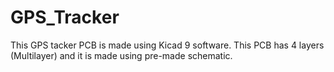 # GPS_Tracker
This GPS tacker PCB is made using Kicad 9 software.
This PCB has 4 layers (Multilayer) and it is made using pre-made schematic. 
